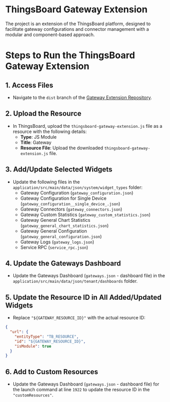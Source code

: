 ThingsBoard Gateway Extension
=====================
The project is an extension of the ThingsBoard platform, designed to facilitate gateway configurations and connector management with a modular and component-based approach.
# Steps to Run the ThingsBoard Gateway Extension

## 1. Access Files
- Navigate to the `dist` branch of the [Gateway Extension Repository](https://github.com/thingsboard/thingsboard-gateway-extension).

## 2. Upload the Resource
- In ThingsBoard, upload the `thingsboard-gateway-extension.js` file as a resource with the following details:
  - **Type**: JS Module
  - **Title**: Gateway
  - **Resource File**: Upload the downloaded `thingsboard-gateway-extension.js` file.

## 3. Add/Update Selected Widgets
- Update the following files in the `application/src/main/data/json/system/widget_types` folder:
  - Gateway Configuration (`gateway_configuration.json`)
  - Gateway Configuration for Single Device (`gateway_configuration__single_device_.json`)
  - Gateway Connectors (`gateway_connectors.json`)
  - Gateway Custom Statistics (`gateway_custom_statistics.json`)
  - Gateway General Chart Statistics (`gateway_general_chart_statistics.json`)
  - Gateway General Configuration (`gateway_general_configuration.json`)
  - Gateway Logs (`gateway_logs.json`)
  - Service RPC (`service_rpc.json`)

## 4. Update the Gateways Dashboard
- Update the Gateways Dashboard (`gateways.json` - dashboard file) in the `application/src/main/data/json/tenant/dashboards` folder.

## 5. Update the Resource ID in All Added/Updated Widgets
- Replace `"${GATEWAY_RESOURCE_ID}"` with the actual resource ID:
```json
{ 
  "url": { 
    "entityType": "TB_RESOURCE", 
    "id": "${GATEWAY_RESOURCE_ID}", 
    "isModule": true 
  } 
}
```
## 6. Add to Custom Resources
- Update the Gateways Dashboard (`gateways.json` - dashboard file) for the launch command at line `1922` to update the resource ID in the `"customResources"`.

